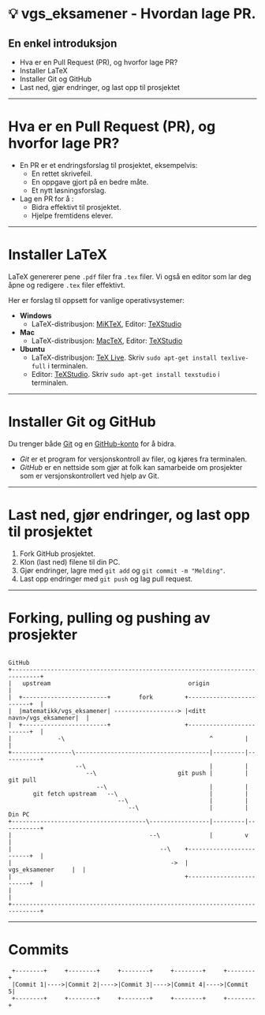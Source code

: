 <!-- page_number: true -->
<!-- $size: 16:9 -->

:bulb: vgs_eksamener - Hvordan lage PR.
=======================================

## En enkel introduksjon


- Hva er en Pull Request (PR), og hvorfor lage PR?
- Installer LaTeX
- Installer Git og GitHub
- Last ned, gjør endringer, og last opp til prosjektet

----

# Hva er en Pull Request (PR), og hvorfor lage PR?


- En PR er et endringsforslag til prosjektet, eksempelvis:
  - En rettet skrivefeil.
  - En oppgave gjort på en bedre måte.
  - Et nytt løsningsforslag.
- Lag en PR for å :
  - Bidra effektivt til prosjektet.
  - Hjelpe fremtidens elever.

----

# Installer LaTeX 


LaTeX genererer pene `.pdf` filer fra `.tex` filer. 
Vi også en editor som lar deg åpne og redigere `.tex` filer effektivt. 

Her er forslag til oppsett for vanlige operativsystemer:

- **Windows**
  * LaTeX-distribusjon: [MiKTeX](https://miktex.org/), Editor: [TeXStudio](http://texstudio.sourceforge.net/)
- **Mac**
  * LaTeX-distribusjon: [MacTeX](https://tug.org/mactex/mactex-download.html), Editor: [TeXStudio](http://texstudio.sourceforge.net/)
- **Ubuntu**
  * LaTeX-distribusjon: [TeX Live](https://tug.org/texlive/). Skriv `sudo apt-get install texlive-full` i terminalen.
  * Editor: [TeXStudio](http://texstudio.sourceforge.net/). Skriv `sudo apt-get install texstudio` i terminalen.
  
----

# Installer Git og GitHub

Du trenger både [Git](https://git-scm.com/downloads) og en [GitHub-konto](https://github.com/join) for å bidra.
- *Git* er et program for versjonskontroll av filer, og kjøres fra terminalen. 
- *GitHub* er en nettside som gjør at folk kan samarbeide om prosjekter som er versjonskontrollert ved hjelp av Git. 

----

# Last ned, gjør endringer, og last opp til prosjektet

1. Fork GitHub prosjektet.
2. Klon (last ned) filene til din PC.
3. Gjør endringer, lagre med `git add` og `git commit -m "Melding"`.
4. Last opp endringer med `git push` og lag pull request.

----

# Forking, pulling og pushing av prosjekter
```text                                                                     
                                                                        GitHub  
+------------------------------------------------------------------------------+
|   upstream                                       origin                      |
|  +------------------------+        fork         +-------------------------+  |
|  |matematikk/vgs_eksamener| ------------------> |<ditt navn>/vgs_eksamener|  |
|  +------------------------+                     +-------------------------+  |
|             -\                                         ^         |           |
+-----------------\--------------------------------------|---------|-----------+
                   --\                                   |         |            
                      --\                       git push |         | git pull   
                         --\                             |         |            
       git fetch upstream   --\                          |         |            
                               --\                       |         |            
                                  --\                    |         |      Din PC
+--------------------------------------\-----------------|---------|-----------+
|                                       --\              |         v           |
|                                          --\    +-------------------------+  |
|                                             ->  |       vgs_eksamener     |  |
|                                                 +-------------------------+  |
|                                                                              |
+------------------------------------------------------------------------------+
```

----

# Commits

```text                                                       
 +--------+     +--------+     +--------+     +--------+     +--------+
 |Commit 1|---->|Commit 2|---->|Commit 3|---->|Commit 4|---->|Commit 5|
 +--------+     +--------+     +--------+     +--------+     +--------+
                               
```




